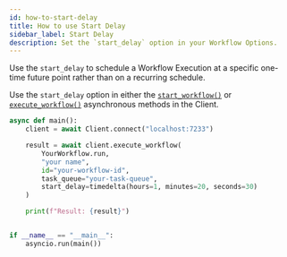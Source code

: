 ```yaml
---
id: how-to-start-delay
title: How to use Start Delay
sidebar_label: Start Delay
description: Set the `start_delay` option in your Workflow Options.
---
```


Use the `start_delay` to schedule a Workflow Execution at a specific one-time future point rather than on a recurring schedule.

Use the `start_delay` option in either the [`start_workflow()`](https://python.temporal.io/temporalio.client.Client.html#start_workflow) or [`execute_workflow()`](https://python.temporal.io/temporalio.client.Client.html#execute_workflow) asynchronous methods in the Client.

```python
async def main():
    client = await Client.connect("localhost:7233")

    result = await client.execute_workflow(
        YourWorkflow.run,
        "your name",
        id="your-workflow-id",
        task_queue="your-task-queue",
        start_delay=timedelta(hours=1, minutes=20, seconds=30)
    )

    print(f"Result: {result}")


if __name__ == "__main__":
    asyncio.run(main())
```
